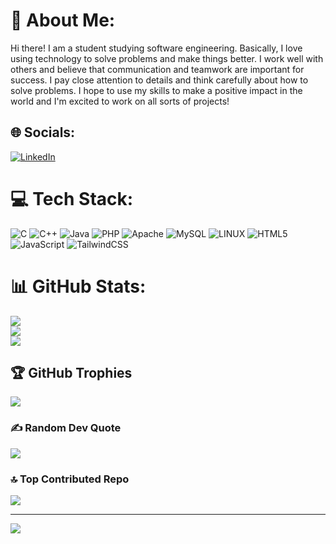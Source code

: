 # 💫 About Me:
Hi there! I am a student studying software engineering. Basically, I love using technology to solve problems and make things better. I work well with others and believe that communication and teamwork are important for success. I pay close attention to details and think carefully about how to solve problems. I hope to use my skills to make a positive impact in the world and I'm excited to work on all sorts of projects!


## 🌐 Socials:
[![LinkedIn](https://img.shields.io/badge/LinkedIn-%230077B5.svg?logo=linkedin&logoColor=white)](https://linkedin.com/in/farhan-islam-shuvro-b69371211) 

# 💻 Tech Stack:
![C](https://img.shields.io/badge/c-%2300599C.svg?style=plastic&logo=c&logoColor=white) ![C++](https://img.shields.io/badge/c++-%2300599C.svg?style=plastic&logo=c%2B%2B&logoColor=white) ![Java](https://img.shields.io/badge/java-%23ED8B00.svg?style=plastic&logo=java&logoColor=white) ![PHP](https://img.shields.io/badge/php-%23777BB4.svg?style=plastic&logo=php&logoColor=white) ![Apache](https://img.shields.io/badge/apache-%23D42029.svg?style=plastic&logo=apache&logoColor=white) ![MySQL](https://img.shields.io/badge/mysql-%2300f.svg?style=plastic&logo=mysql&logoColor=white) ![LINUX](https://img.shields.io/badge/Linux-FCC624?style=plastic&logo=linux&logoColor=black) ![HTML5](https://img.shields.io/badge/html5-%23E34F26.svg?style=plastic&logo=html5&logoColor=white) ![JavaScript](https://img.shields.io/badge/javascript-%23323330.svg?style=plastic&logo=javascript&logoColor=%23F7DF1E) ![TailwindCSS](https://img.shields.io/badge/tailwindcss-%2338B2AC.svg?style=plastic&logo=tailwind-css&logoColor=white)
# 📊 GitHub Stats:
![](https://github-readme-stats-sigma-five.vercel.app/api?username=2753Farhan&theme=radical&hide_border=false&include_all_commits=true&count_private=true)<br/>
![](https://github-readme-streak-stats.herokuapp.com/?user=2753Farhan&theme=radical&hide_border=false)<br/>
![](https://github-readme-stats-sigma-five.vercel.app/api/top-langs/?username=2753Farhan&theme=radical&hide_border=false&include_all_commits=true&count_private=true&layout=compact)

## 🏆 GitHub Trophies
![](https://github-profile-trophy.vercel.app/?username=2753Farhan&theme=juicyfresh&no-frame=false&no-bg=true&margin-w=4)

### ✍️ Random Dev Quote
![](https://quotes-github-readme.vercel.app/api?type=horizontal&theme=radical)

### 🔝 Top Contributed Repo
![](https://github-contributor-stats.vercel.app/api?username=2753Farhan&limit=5&theme=radical&combine_all_yearly_contributions=true)

---
[![](https://visitcount.itsvg.in/api?id=2753Farhan&icon=0&color=0)](https://visitcount.itsvg.in)

<!-- Proudly created with GPRM ( https://gprm.itsvg.in ) -->
